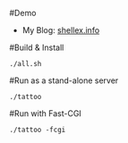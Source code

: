 #Demo

 - My Blog: [shellex.info](http://shellex.info)

#Build & Install

	./all.sh

#Run as a stand-alone server

	./tattoo

#Run with Fast-CGI

	./tattoo -fcgi



